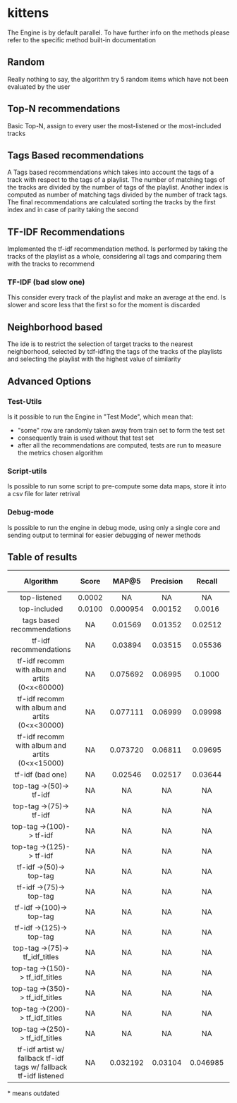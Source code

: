 # kittens

The Engine is by default parallel. To have further info on the methods please refer to the specific method built-in documentation

## Random

Really nothing to say, the algorithm try 5 random items which have not been evaluated by the user

## Top-N recommendations

Basic Top-N, assign to every user the most-listened or the most-included tracks

## Tags Based recommendations

A Tags based recommendations which takes into account the tags of a track with respect to the tags of a playlist.
The number of matching tags of the tracks are divided by the number of tags of the playlist.
Another index is computed as number of matching tags divided by the number of track tags.
The final recommendations are calculated sorting the tracks by the first index and in case of parity taking the second

## TF-IDF Recommendations

Implemented the tf-idf recommendation method.
Is performed by taking the tracks of the playlist as a whole, considering all tags and comparing them with the tracks to recommend

### TF-IDF (bad slow one)

This consider every track of the playlist and make an average at the end. Is slower and score less that the first so for the moment is discarded

## Neighborhood based

The ide is to restrict the selection of target tracks to the nearest neighborhood, selected by tdf-idfing the tags of the tracks of the playlists and selecting the playlist with the highest value of similarity

## Advanced Options

### Test-Utils

Is it possible to run the Engine in "Test Mode", which mean that:

* "some" row are randomly taken away from train set to form the test set
* consequently train is used without that test set
* after all the recommendations are computed, tests are run to measure the metrics chosen algorithm

### Script-utils

Is possible to run some script to pre-compute some data maps, store it into a csv file for later retrival

### Debug-mode

Is possible to run the engine in debug mode, using only a single core and sending output to terminal for easier debugging of newer methods

## Table of results

|Algorithm|Score|MAP@5|Precision|Recall|test-machine|
|:-------:|:---:|:---:|:----:|:-------:|:----------:|
|top-listened|0.0002|NA|NA|NA|traveller|
|top-included|0.0100|0.000954|0.00152|0.0016|traveller|
|tags based recommendations|NA|0.01569|0.01352|0.02512|traveller|
|tf-idf recommendations|NA|0.03894|0.03515|0.05536|traveller|
|tf-idf recomm with album and artits (0<x<60000)|NA|0.075692|0.06995|0.1000|traveller|
|tf-idf recomm with album and artits (0<x<30000)|NA|0.077111|0.06999|0.09998|traveller|
|tf-idf recomm with album and artits (0<x<15000)|NA|0.073720|0.06811|0.09695|traveller|
|tf-idf (bad one)|NA|0.02546|0.02517|0.03644|traveller|
|top-tag ->(50)-> tf-idf|NA|NA|NA|NA|
|top-tag ->(75)-> tf-idf|NA|NA|NA|NA|
|top-tag ->(100)-> tf-idf|NA|NA|NA|NA|
|top-tag ->(125)-> tf-idf|NA|NA|NA|NA|
|tf-idf ->(50)-> top-tag|NA|NA|NA|NA|
|tf-idf ->(75)-> top-tag|NA|NA|NA|NA|
|tf-idf ->(100)-> top-tag|NA|NA|NA|NA|
|tf-idf ->(125)-> top-tag|NA|NA|NA|NA|
|top-tag ->(75)-> tf_idf_titles|NA|NA|NA|NA|
|top-tag ->(150)-> tf_idf_titles|NA|NA|NA|NA|
|top-tag ->(350)-> tf_idf_titles|NA|NA|NA|NA|
|top-tag ->(200)-> tf_idf_titles|NA|NA|NA|NA|
|top-tag ->(250)-> tf_idf_titles|NA|NA|NA|NA|
|tf-idf artist w/ fallback tf-idf tags w/ fallback tf-idf listened|NA|0.032192|0.03104|0.046985|traveller|

\* means outdated
